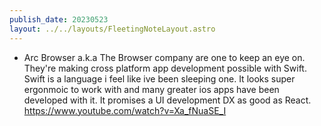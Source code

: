 ```yaml
---
publish_date: 20230523    
layout: ../../layouts/FleetingNoteLayout.astro
---
```

- Arc Browser a.k.a The Browser company are one to keep an eye on. They're making cross platform app development possible with Swift. Swift is a language i feel like ive been sleeping one. It looks super ergonmoic to work with and many greater ios apps have been developed with it. It promises a UI development DX as good as React.
  https://www.youtube.com/watch?v=Xa_fNuaSE_I